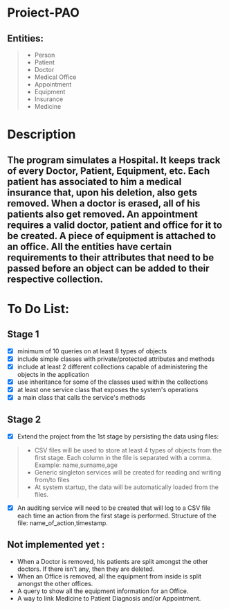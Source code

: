 # Proiect-PAO

## Entities:

>* Person
>* Patient
>* Doctor
>* Medical Office
>* Appointment
>* Equipment
>* Insurance
>* Medicine

# Description

## The program simulates a Hospital. It keeps track of every Doctor, Patient, Equipment, etc. Each patient has associated to him a medical insurance that, upon his deletion, also gets removed. When a doctor is erased, all of his patients also get removed. An appointment requires a valid doctor, patient and office for it to be created. A piece of equipment is attached to an office. All the entities have certain requirements to their attributes that need to be passed before an object can be added to their respective collection.

# To Do List:

## Stage 1

- [x]  minimum of 10 queries on at least 8 types of objects
- [x]  include simple classes with private/protected attributes and methods
- [x]  include at least 2 different collections capable of administering the objects in the application
- [x]  use inheritance for some of the classes used within the collections
- [x]  at least one service class that exposes the system's operations
- [x]  a main class that calls the service's methods

## Stage 2

- [x]  Extend the project from the 1st stage by persisting the data using files:
>* CSV files will be used to store at least 4 types of objects from the first stage. Each column in the file is separated with a comma. Example: name,surname,age
>* Generic singleton services will be created for reading and writing from/to files
>* At system startup, the data will be automatically loaded from the files.
- [x]  An auditing service will need to be created that will log to a CSV file each time an action from the first stage is performed. Structure of the file: name_of_action,timestamp.

## Not implemented yet :
* When a Doctor is removed, his patients are split amongst the other doctors. If there isn't any, then they are deleted.
* When an Office is removed, all the equipment from inside is split amongst the other offices.
* A query to show all the equipment information for an Office.
* A way to link Medicine to Patient Diagnosis and/or Appointment.
